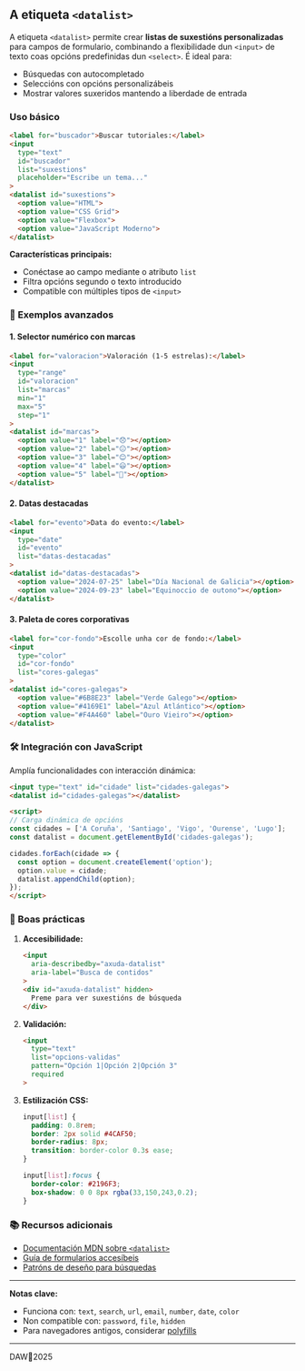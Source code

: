 ## A etiqueta `<datalist>`

A etiqueta `<datalist>` permite crear **listas de suxestións personalizadas** para campos de formulario, combinando a flexibilidade dun `<input>` de texto coas opcións predefinidas dun `<select>`. É ideal para:

- Búsquedas con autocompletado  
- Seleccións con opcións personalizábeis  
- Mostrar valores suxeridos mantendo a liberdade de entrada  

### Uso básico

```html
<label for="buscador">Buscar tutoriales:</label>
<input 
  type="text" 
  id="buscador" 
  list="suxestions"
  placeholder="Escribe un tema..."
>
<datalist id="suxestions">
  <option value="HTML">
  <option value="CSS Grid">
  <option value="Flexbox">
  <option value="JavaScript Moderno">
</datalist>
```

**Características principais:**  
- Conéctase ao campo mediante o atributo `list`  
- Filtra opcións segundo o texto introducido  
- Compatible con múltiples tipos de `<input>`

### 🔧 Exemplos avanzados

#### 1. Selector numérico con marcas
```html
<label for="valoracion">Valoración (1-5 estrelas):</label>
<input 
  type="range" 
  id="valoracion" 
  list="marcas"
  min="1" 
  max="5" 
  step="1"
>
<datalist id="marcas">
  <option value="1" label="😞"></option>
  <option value="2" label="😐"></option>
  <option value="3" label="😊"></option>
  <option value="4" label="😃"></option>
  <option value="5" label="🤩"></option>
</datalist>
```

#### 2. Datas destacadas
```html
<label for="evento">Data do evento:</label>
<input 
  type="date" 
  id="evento" 
  list="datas-destacadas"
>
<datalist id="datas-destacadas">
  <option value="2024-07-25" label="Día Nacional de Galicia"></option>
  <option value="2024-09-23" label="Equinoccio de outono"></option>
</datalist>
```

#### 3. Paleta de cores corporativas
```html
<label for="cor-fondo">Escolle unha cor de fondo:</label>
<input 
  type="color" 
  id="cor-fondo" 
  list="cores-galegas"
>
<datalist id="cores-galegas">
  <option value="#6B8E23" label="Verde Galego"></option>
  <option value="#4169E1" label="Azul Atlántico"></option>
  <option value="#F4A460" label="Ouro Vieiro"></option>
</datalist>
```

### 🛠️ Integración con JavaScript

Amplía funcionalidades con interacción dinámica:

```html
<input type="text" id="cidade" list="cidades-galegas">
<datalist id="cidades-galegas"></datalist>

<script>
// Carga dinámica de opcións
const cidades = ['A Coruña', 'Santiago', 'Vigo', 'Ourense', 'Lugo'];
const datalist = document.getElementById('cidades-galegas');

cidades.forEach(cidade => {
  const option = document.createElement('option');
  option.value = cidade;
  datalist.appendChild(option);
});
</script>
```

### 📌 Boas prácticas

1. **Accesibilidade:**
   ```html
   <input 
     aria-describedby="axuda-datalist" 
     aria-label="Busca de contidos"
   >
   <div id="axuda-datalist" hidden>
     Preme para ver suxestións de búsqueda
   </div>
   ```

2. **Validación:**
   ```html
   <input 
     type="text" 
     list="opcions-validas" 
     pattern="Opción 1|Opción 2|Opción 3"
     required
   >
   ```

3. **Estilización CSS:**
   ```css
   input[list] {
     padding: 0.8rem;
     border: 2px solid #4CAF50;
     border-radius: 8px;
     transition: border-color 0.3s ease;
   }

   input[list]:focus {
     border-color: #2196F3;
     box-shadow: 0 0 8px rgba(33,150,243,0.2);
   }
   ```

### 📚 Recursos adicionais
- [Documentación MDN sobre `<datalist>`](https://developer.mozilla.org/gl/docs/Web/HTML/Element/datalist)  
- [Guía de formularios accesíbeis](https://www.w3.org/WAI/tutorials/forms/)  
- [Patróns de deseño para búsquedas](https://www.smashingmagazine.com/2021/11/modern-javascript-datalist-element/)  

---

**Notas clave:**  
- Funciona con: `text`, `search`, `url`, `email`, `number`, `date`, `color`  
- Non compatible con: `password`, `file`, `hidden`  
- Para navegadores antigos, considerar [polyfills](https://github.com/mfranzke/datalist-polyfill)  

---

DAW🧊2025
